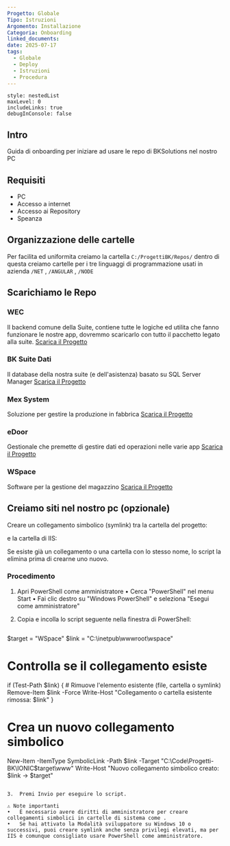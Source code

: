 ```yaml
---
Progetto: Globale
Tipo: Istruzioni
Argomento: Installazione
Categoria: Onboarding
linked_documents:
date: 2025-07-17
tags:
  - Globale
  - Deploy
  - Istruzioni
  - Procedura
---
```


```table-of-contents
style: nestedList
maxLevel: 0
includeLinks: true
debugInConsole: false
```

  
## Intro 
Guida di onboarding per iniziare ad usare le repo di BKSolutions nel nostro PC


## Requisiti 
- PC 
- Accesso a internet 
- Accesso ai Repository 
- Speanza 

## Organizzazione delle cartelle 
Per facilita ed uniformita creiamo la cartella `C:/ProgettiBK/Repos/` dentro di questa creiamo cartelle per i tre linguaggi di programmazione usati in azienda `/NET` , `/ANGULAR` , `/NODE` 

## Scarichiamo le Repo 

### WEC
Il backend comune della Suite, contiene tutte le logiche ed utilita che fanno funzionare le nostre app, dovremmo scaricarlo con tutto il pacchetto legato alla suite. 
[Scarica il Progetto](https://bksolutions.visualstudio.com/BKS%20-%20BKSuite)

### BK Suite Dati 
Il database della nostra suite (e dell'asistenza) basato su SQL Server Manager 
[Scarica il Progetto](https://bksolutions.visualstudio.com/BKS%20-%20SUITE%20DATI)

### Mex System 
Soluzione per gestire la produzione in fabbrica 
[Scarica il Progetto](https://bksolutions.visualstudio.com/_git/APPBS%20-%20M.EX.SYSTEM%20OLD)

### eDoor 
Gestionale che premette di gestire dati ed operazioni nelle varie app 
[Scarica il Progetto](https://bksolutions.visualstudio.com/_git/APPBS%20-%20eDoor)

### WSpace 
Software per la gestione del magazzino 
[Scarica il Progetto](https://bksolutions.visualstudio.com/APPBS%20-%20WSpace)


## Creiamo siti nel nostro pc (opzionale)
Creare un collegamento simbolico (symlink) tra la cartella del progetto:

e la cartella di IIS:

Se esiste già un collegamento o una cartella con lo stesso nome, lo script la elimina prima di crearne uno nuovo.

### Procedimento

1. 	Apri PowerShell come amministratore
	• 	Cerca "PowerShell" nel menu Start
	• 	Fai clic destro su "Windows PowerShell" e seleziona "Esegui come amministratore"
2. 	Copia e incolla lo script seguente nella finestra di PowerShell:
   
	```powershell ccpfold title:CreateLinkedFolders
$target = "WSpace"
$link = "C:\inetpub\wwwroot\wspace"

# Controlla se il collegamento esiste
if (Test-Path $link) {
    # Rimuove l'elemento esistente (file, cartella o symlink)
    Remove-Item $link -Force
    Write-Host "Collegamento o cartella esistente rimossa: $link"
}

# Crea un nuovo collegamento simbolico
New-Item -ItemType SymbolicLink -Path $link -Target "C:\Code\Progetti-BK\IONIC\$target\www"
Write-Host "Nuovo collegamento simbolico creato: $link → $target"
```

3. 	Premi Invio per eseguire lo script.

⚠️ Note importanti
• 	È necessario avere diritti di amministratore per creare collegamenti simbolici in cartelle di sistema come .
• 	Se hai attivato la Modalità sviluppatore su Windows 10 o successivi, puoi creare symlink anche senza privilegi elevati, ma per IIS è comunque consigliato usare PowerShell come amministratore.

